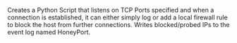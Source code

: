 Creates a Python Script that listens on TCP Ports specified and when a 
connection is established, it can either simply log or add a local firewall rule to 
block the host from further connections. Writes blocked/probed IPs to 
the event log named HoneyPort.
